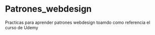 # Patrones_webdesign
 Practicas para aprender patrones webdesign toamdo como referencia el curso de Udemy
